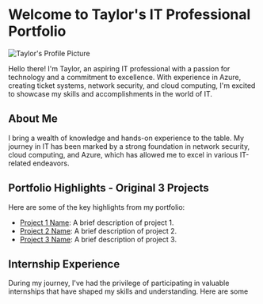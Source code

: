 # Welcome to Taylor's IT Professional Portfolio

![Taylor's Profile Picture](link_to_your_profile_picture.jpg)

Hello there! I'm Taylor, an aspiring IT professional with a passion for technology and a commitment to excellence. With experience in Azure, creating ticket systems, network security, and cloud computing, I'm excited to showcase my skills and accomplishments in the world of IT.

## About Me

I bring a wealth of knowledge and hands-on experience to the table. My journey in IT has been marked by a strong foundation in network security, cloud computing, and Azure, which has allowed me to excel in various IT-related endeavors.

## Portfolio Highlights - Original 3 Projects

Here are some of the key highlights from my portfolio:

- [Project 1 Name](link_to_project_1): A brief description of project 1.
- [Project 2 Name](link_to_project_2): A brief description of project 2.
- [Project 3 Name](link_to_project_3): A brief description of project 3.

## Internship Experience

During my journey, I've had the privilege of participating in valuable internships that have shaped my skills and understanding. Here are some

